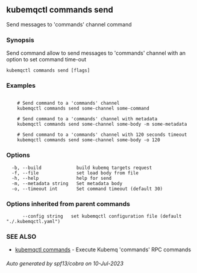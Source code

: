## kubemqctl commands send

Send messages to 'commands' channel command

### Synopsis

Send command allow to send messages to 'commands' channel with an option to set command time-out

```
kubemqctl commands send [flags]
```

### Examples

```

	# Send command to a 'commands' channel
	kubemqctl commands send some-channel some-command
	
	# Send command to a 'commands' channel with metadata
	kubemqctl commands send some-channel some-body -m some-metadata
	
	# Send command to a 'commands' channel with 120 seconds timeout
	kubemqctl commands send some-channel some-body -o 120

```

### Options

```
  -b, --build             build kubemq targets request
  -f, --file              set load body from file
  -h, --help              help for send
  -m, --metadata string   Set metadata body
  -o, --timeout int       Set command timeout (default 30)
```

### Options inherited from parent commands

```
      --config string   set kubemqctl configuration file (default "./.kubemqctl.yaml")
```

### SEE ALSO

* [kubemqctl commands](kubemqctl_commands.md)	 - Execute Kubemq 'commands' RPC commands

###### Auto generated by spf13/cobra on 10-Jul-2023
